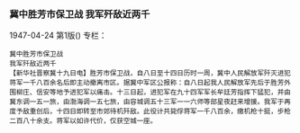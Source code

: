 ### 冀中胜芳市保卫战  我军歼敌近两千

1947-04-24
第1版()
专栏：

    冀中胜芳市保卫战
    我军歼敌近两千
    【新华社晋察冀十九日电】胜芳市保卫战，自八日至十四日历时一周，冀中人民解放军歼灭进犯蒋军一千八百余名后即主动撤离市区。据冀中军区公报称：自八日起我人民解放军先后于胜芳外围柳庄、信安等地予进犯军以痛击。十三日起，进犯军在九十四军军长牟廷芳指挥下猛犯，并由冀东调一五一旅，由渤海调一五七旅，由容城调五十三军一一六师等部星夜赶来增援。我军于再度予敌重创后，十四日即转至市郊待机歼敌。此役计共毙俘蒋军一千八百余，缴机枪十挺，步枪二百八十余支。蒋军以如许代价，仅获空城一座。
